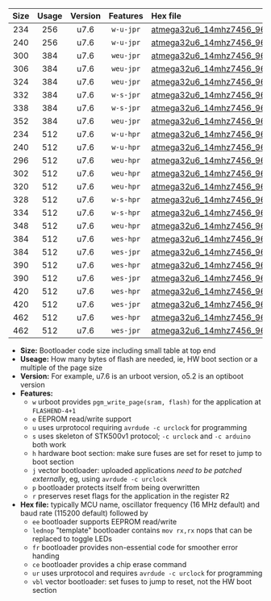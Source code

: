 |Size|Usage|Version|Features|Hex file|
|:-:|:-:|:-:|:-:|:--|
|234|256|u7.6|`w-u-jpr`|[atmega32u6_14mhz7456_9600bps_ur_vbl.hex](https://raw.githubusercontent.com/stefanrueger/urboot/main/atmega32u6_14mhz7456_9600bps_ur_vbl.hex)|
|240|256|u7.6|`w-u-jpr`|[atmega32u6_14mhz7456_9600bps_lednop_ur_vbl.hex](https://raw.githubusercontent.com/stefanrueger/urboot/main/atmega32u6_14mhz7456_9600bps_lednop_ur_vbl.hex)|
|300|384|u7.6|`weu-jpr`|[atmega32u6_14mhz7456_9600bps_ee_ur_vbl.hex](https://raw.githubusercontent.com/stefanrueger/urboot/main/atmega32u6_14mhz7456_9600bps_ee_ur_vbl.hex)|
|306|384|u7.6|`weu-jpr`|[atmega32u6_14mhz7456_9600bps_ee_lednop_ur_vbl.hex](https://raw.githubusercontent.com/stefanrueger/urboot/main/atmega32u6_14mhz7456_9600bps_ee_lednop_ur_vbl.hex)|
|324|384|u7.6|`weu-jpr`|[atmega32u6_14mhz7456_9600bps_ee_lednop_fr_ur_vbl.hex](https://raw.githubusercontent.com/stefanrueger/urboot/main/atmega32u6_14mhz7456_9600bps_ee_lednop_fr_ur_vbl.hex)|
|332|384|u7.6|`w-s-jpr`|[atmega32u6_14mhz7456_9600bps_vbl.hex](https://raw.githubusercontent.com/stefanrueger/urboot/main/atmega32u6_14mhz7456_9600bps_vbl.hex)|
|338|384|u7.6|`w-s-jpr`|[atmega32u6_14mhz7456_9600bps_lednop_vbl.hex](https://raw.githubusercontent.com/stefanrueger/urboot/main/atmega32u6_14mhz7456_9600bps_lednop_vbl.hex)|
|352|384|u7.6|`weu-jpr`|[atmega32u6_14mhz7456_9600bps_ee_lednop_fr_ce_ur_vbl.hex](https://raw.githubusercontent.com/stefanrueger/urboot/main/atmega32u6_14mhz7456_9600bps_ee_lednop_fr_ce_ur_vbl.hex)|
|234|512|u7.6|`w-u-hpr`|[atmega32u6_14mhz7456_9600bps_ur.hex](https://raw.githubusercontent.com/stefanrueger/urboot/main/atmega32u6_14mhz7456_9600bps_ur.hex)|
|240|512|u7.6|`w-u-hpr`|[atmega32u6_14mhz7456_9600bps_lednop_ur.hex](https://raw.githubusercontent.com/stefanrueger/urboot/main/atmega32u6_14mhz7456_9600bps_lednop_ur.hex)|
|296|512|u7.6|`weu-hpr`|[atmega32u6_14mhz7456_9600bps_ee_ur.hex](https://raw.githubusercontent.com/stefanrueger/urboot/main/atmega32u6_14mhz7456_9600bps_ee_ur.hex)|
|302|512|u7.6|`weu-hpr`|[atmega32u6_14mhz7456_9600bps_ee_lednop_ur.hex](https://raw.githubusercontent.com/stefanrueger/urboot/main/atmega32u6_14mhz7456_9600bps_ee_lednop_ur.hex)|
|320|512|u7.6|`weu-hpr`|[atmega32u6_14mhz7456_9600bps_ee_lednop_fr_ur.hex](https://raw.githubusercontent.com/stefanrueger/urboot/main/atmega32u6_14mhz7456_9600bps_ee_lednop_fr_ur.hex)|
|328|512|u7.6|`w-s-hpr`|[atmega32u6_14mhz7456_9600bps.hex](https://raw.githubusercontent.com/stefanrueger/urboot/main/atmega32u6_14mhz7456_9600bps.hex)|
|334|512|u7.6|`w-s-hpr`|[atmega32u6_14mhz7456_9600bps_lednop.hex](https://raw.githubusercontent.com/stefanrueger/urboot/main/atmega32u6_14mhz7456_9600bps_lednop.hex)|
|348|512|u7.6|`weu-hpr`|[atmega32u6_14mhz7456_9600bps_ee_lednop_fr_ce_ur.hex](https://raw.githubusercontent.com/stefanrueger/urboot/main/atmega32u6_14mhz7456_9600bps_ee_lednop_fr_ce_ur.hex)|
|384|512|u7.6|`wes-hpr`|[atmega32u6_14mhz7456_9600bps_ee.hex](https://raw.githubusercontent.com/stefanrueger/urboot/main/atmega32u6_14mhz7456_9600bps_ee.hex)|
|384|512|u7.6|`wes-jpr`|[atmega32u6_14mhz7456_9600bps_ee_vbl.hex](https://raw.githubusercontent.com/stefanrueger/urboot/main/atmega32u6_14mhz7456_9600bps_ee_vbl.hex)|
|390|512|u7.6|`wes-hpr`|[atmega32u6_14mhz7456_9600bps_ee_lednop.hex](https://raw.githubusercontent.com/stefanrueger/urboot/main/atmega32u6_14mhz7456_9600bps_ee_lednop.hex)|
|390|512|u7.6|`wes-jpr`|[atmega32u6_14mhz7456_9600bps_ee_lednop_vbl.hex](https://raw.githubusercontent.com/stefanrueger/urboot/main/atmega32u6_14mhz7456_9600bps_ee_lednop_vbl.hex)|
|420|512|u7.6|`wes-hpr`|[atmega32u6_14mhz7456_9600bps_ee_lednop_fr.hex](https://raw.githubusercontent.com/stefanrueger/urboot/main/atmega32u6_14mhz7456_9600bps_ee_lednop_fr.hex)|
|420|512|u7.6|`wes-jpr`|[atmega32u6_14mhz7456_9600bps_ee_lednop_fr_vbl.hex](https://raw.githubusercontent.com/stefanrueger/urboot/main/atmega32u6_14mhz7456_9600bps_ee_lednop_fr_vbl.hex)|
|462|512|u7.6|`wes-hpr`|[atmega32u6_14mhz7456_9600bps_ee_lednop_fr_ce.hex](https://raw.githubusercontent.com/stefanrueger/urboot/main/atmega32u6_14mhz7456_9600bps_ee_lednop_fr_ce.hex)|
|462|512|u7.6|`wes-jpr`|[atmega32u6_14mhz7456_9600bps_ee_lednop_fr_ce_vbl.hex](https://raw.githubusercontent.com/stefanrueger/urboot/main/atmega32u6_14mhz7456_9600bps_ee_lednop_fr_ce_vbl.hex)|

- **Size:** Bootloader code size including small table at top end
- **Useage:** How many bytes of flash are needed, ie, HW boot section or a multiple of the page size
- **Version:** For example, u7.6 is an urboot version, o5.2 is an optiboot version
- **Features:**
  + `w` urboot provides `pgm_write_page(sram, flash)` for the application at `FLASHEND-4+1`
  + `e` EEPROM read/write support
  + `u` uses urprotocol requiring `avrdude -c urclock` for programming
  + `s` uses skeleton of STK500v1 protocol; `-c urclock` and `-c arduino` both work
  + `h` hardware boot section: make sure fuses are set for reset to jump to boot section
  + `j` vector bootloader: uploaded applications *need to be patched externally*, eg, using `avrdude -c urclock`
  + `p` bootloader protects itself from being overwritten
  + `r` preserves reset flags for the application in the register R2
- **Hex file:** typically MCU name, oscillator frequency (16 MHz default) and baud rate (115200 default) followed by
  + `ee` bootloader supports EEPROM read/write
  + `lednop` "template" bootloader contains `mov rx,rx` nops that can be replaced to toggle LEDs
  + `fr` bootloader provides non-essential code for smoother error handing
  + `ce` bootloader provides a chip erase command
  + `ur` uses urprotocol and requires `avrdude -c urclock` for programming
  + `vbl` vector bootloader: set fuses to jump to reset, not the HW boot section
